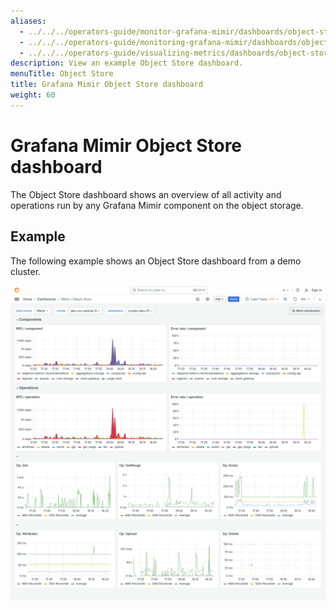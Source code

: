```yaml
---
aliases:
  - ../../../operators-guide/monitor-grafana-mimir/dashboards/object-store/
  - ../../../operators-guide/monitoring-grafana-mimir/dashboards/object-store/
  - ../../../operators-guide/visualizing-metrics/dashboards/object-store/
description: View an example Object Store dashboard.
menuTitle: Object Store
title: Grafana Mimir Object Store dashboard
weight: 60
---
```


<!-- Note: This topic is mounted in the GEM documentation. Ensure that all updates are also applicable to GEM. -->

# Grafana Mimir Object Store dashboard

The Object Store dashboard shows an overview of all activity and operations run by any Grafana Mimir component on the object storage.

## Example

The following example shows an Object Store dashboard from a demo cluster.

![Grafana Mimir object store dashboard](mimir-object-store.png)
